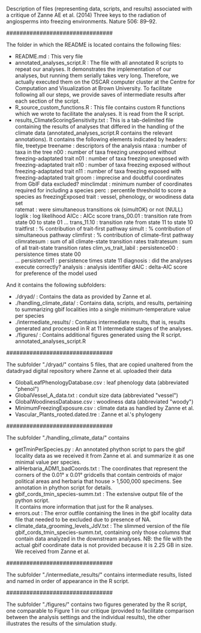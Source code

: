 
Description of files (representing data, scripts, and results) associated with a critique of Zanne AE et al. (2014) Three keys to the radiation of angiosperms into freezing environments. Nature 506: 89–92.


################################

The folder in which the README is located contains the following files:
 - README.md  			 :	This very file		
 - annotated_analyses_script.R  :  The file with all annotated R scripts to repeat our 
 							analyses. It demonstrates the implementation of our analyses,
 							but running them serially takes very long.  Therefore, we 
 							actually executed them on the OSCAR computer cluster at the 
 							Centre for Computation and Visualization at Brown University. 
 							To facilitate following all our steps, we provide saves of 
 							intermediate results after each section of the script.
 - R_source_custom_functions.R  :  This file contains custom R functions which we wrote to 
 							facilitate the analyses.  It is read from the R script.
 - results_ClimateScoringSensitivity.txt  :  This is a tab-delimited file containing the 
 							results of analyses that differed in the handling of the 
 							climate data (annotated_analyses_script.R contains the
 							relevant annotations). It contains the following elements 
 							indicated by headers:
		file, treetype	treename : descriptors of the analysis
		ntaxa	: number of taxa in the tree
		n00		: number of taxa freezing unexposed without freezing-adaptated trait
		n01		: number of taxa freezing unexposed with freezing-adaptated trait
		n10		: number of taxa freezing exposed without freezing-adaptated trait
		n11		: number of taxa freezing exposed with freezing-adaptated trait
		groom	: imprecise and doubtful coordinates from GbIF data excluded?
		minclimdat : minimum number of coordinates required for including a species 
		perc	: percentile threshold to score a species as freezingExposed
		trait	: vessel, phenology, or woodiness data set	
		ratemat	: were simultaneous transitions ok (simultOK) or not (NULL)
		loglik	: log likelihood
		AICc	: AICc score
		trans_00.01	  : transition rate from state 00 to state 01
			...	
		trans_11.10	  : transition rate from state 11 to state 10	
		traitfirst	  : % contribution of trait-first pathway
		simult		  : % contribution of simultaneous pathway
		climfirst	  : % contribution of climate-first pathway
		climratesum	  : sum of all climate-state transition rates
		traitratesum  : sum of all trait-state transition rates	
		clim_vs_trait_labil	: 
		persistence00 : persistence times state 00	
			...	
		persistence11 : persistence times state 11
		diagnosis	  : did the analyses execute correctly?
		analysis	  : analysis identifier
		dAIC		  : delta-AIC score for preference of the model used
		

And it contains the following subfolders:
 - ./dryad/  			 :  Contains the data as provided by Zanne et al.
 - ./handling_climate_data/  :  Contains data, scripts, and results, pertaining to 
 							summarizing gbif localities into a single minimum-temperature
 							value per species
 - ./intermediate_results/  :  Contains intermediate results, that is, results generated
 							and processed in R at 11 intermediate stages of the analyses.
 - ./figures/				:  Contains additional figures generated using the R script.
 							annotated_analyses_script.R
 

################################

The subfolder "./dryad/" contains 5 files, that are copied unaltered from the datadryad digital repository where Zanne et al. uploaded their data
 - GlobalLeafPhenologyDatabase.csv		: leaf phenology data (abbreviated "phenol")
 - GlobalVessel_A_data.txt				: conduit size data (abbreviated "vessel")
 - GlobalWoodinessDatabase.csv			: woodiness data (abbreviated "woody")
 - MinimumFreezingExposure.csv			: climate data as handled by Zanne et al.
 - Vascular_Plants_rooted.dated.tre		: Zanne et al.'s phylogeny


################################

The subfolder "./handling_climate_data/" contains
 - getTminPerSpecies.py  :  An annotated phython script to pars the gbif locality data
 							as we received it from Zanne et al. and summarize it as one
 							minimal value per species.
 - allHerbaria_ADM1_badCoords.txt  :  The coordinates that represent the corners of the 
 							0.01° x 0.01° gridcells that contain centroids of major 
 							political areas and herbaria that house > 1,500,000 specimens. 
 							See annotation in phython script for details.
 - gbif_cords_tmin_species-summ.txt  :  The extensive output file of the python script.  
 							It contains more information that just for the R analyses.
 - errors.out			 :  The error outfile containing the lines in the gbif locality 
 							data file that needed to be excluded due to presence of NA.
 - climate_data_grooming_levels_JdV.txt  :  The slimmed version of the file 
 							gbif_cords_tmin_species-summ.txt, containing only those 
 							columns that contain data analyzed in the downstream analyses.
 							NB: the file with the actual gbif coordinate data is not
 							provided because it is 2.25 GB in size. We received from Zanne
 							et al.
  
 
################################
 
The subfolder "./intermediate_results/" contains intermediate results, listed and named in order of appearance in the R script. 
 
  
################################
 
The subfolder "./figures/" contains two figures generated by the R script, one comparable to Figure 1 in our critique (provided to facilitate comparison between the analysis settings and the individual results), the other illustrates the results of the simulation study.
  
  
  
  
  
  